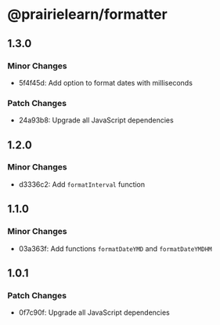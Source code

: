 # @prairielearn/formatter

## 1.3.0

### Minor Changes

- 5f4f45d: Add option to format dates with milliseconds

### Patch Changes

- 24a93b8: Upgrade all JavaScript dependencies

## 1.2.0

### Minor Changes

- d3336c2: Add `formatInterval` function

## 1.1.0

### Minor Changes

- 03a363f: Add functions `formatDateYMD` and `formatDateYMDHM`

## 1.0.1

### Patch Changes

- 0f7c90f: Upgrade all JavaScript dependencies
